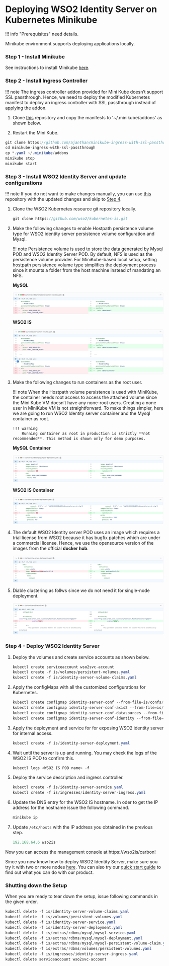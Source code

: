 # Deploying WSO2 Identity Server on Kubernetes Minikube 

!!! info "Prerequisites"
    need details. 

Minikube environment supports deploying applications locally.  

### Step 1 - Install Minikube

See instructions to install Minikube [here](https://kubernetes.io/docs/setup/learning-environment/minikube/#installation).

### Step 2 - Install Ingress Controller

!!! note 
    The ingress controller addon provided for Mini Kube doesn’t support SSL passthrough. Hence, we need to deploy the modified Kubernetes manifest to deploy an ingress controller with SSL passthrough instead of applying the addon.

1.  Clone [this](https://github.com/ajanthan/minikube-ingress-with-ssl-passthrough) repository and copy the manifests to '~/.minikube/addons' as shown below. 

2.  Restart the Mini Kube.

```java
git clone https://github.com/ajanthan/minikube-ingress-with-ssl-passthrough.git
cd minikube-ingress-with-ssl-passthrough
cp *.yaml ~/.minikube/addons
minikube stop
minikube start
```

### Step 3 - Install WSO2 Identity Server and update configurations

!!! note 
    If you do not want to make changes manually, you can use [this](https://github.com/ajanthan/kubernetes-is) repository with the updated changes and skip to [Step 4](#step). 

1.  Clone the WSO2 Kubernetes resource git repository locally. 

    ```java
    git clone https://github.com/wso2/kubernetes-is.git
    ```

2.  Make the following changes to enable Hostpath persistence volume type for WSO2 identity server persistence volume configuration and Mysql. 

    !!! note
        Persistence volume is used to store the data generated by Mysql POD and WSO2 Identity Server POD. By default, NFS is used as the persistence volume provider. For MiniKube-based local setup, setting hostpath persistence volume type simplifies the deployment process since it mounts a folder from the host machine instead of mandating an NFS.

    **MySQL**
    
    ![persistent](../assets/img/deploy/persistent.png)

    **WSO2 IS**

    ![isconfig](../assets/img/deploy/isconfig.png)

3.  Make the following changes to run containers as the root user.

    !!! note 
        When the Hostpath volume persistence is used with MiniKube, the container needs root access to access the attached volume since the Mini Kube VM doesn’t have any none-root users. Creating a none user in MiniKube VM is not straightforward. To make things simpler, here we are going to run WSO2 Identity server container and the Mysql container as root. 

        !!! warning
            Running container as root in production is strictly **not recommended**. This method is shown only for demo purposes. 

    **MySQL Container**

    ![mysqlcont.png](../assets/img/deploy/mysqlcont.png)

    **WSO2 IS Container**

    ![iscont.png](../assets/img/deploy/iscont.png)

4.  The default WSO2 Identity server POD uses an image which requires a trial license from WSO2 because it has bugfix patches which are under a commercial license. Hence, we use the opensource version of the images from the official **docker hub**.

    ![docker.png](../assets/img/deploy/docker.png)

5.  Diable clustering as follws since we do not need it for single-node deployment. 

    ![cluster.png](../assets/img/deploy/cluster.png)

<a name = "step"></a>

### Step 4 - Deploy WSO2 Identity Server

1.  Deploy the volumes and create service accounts as shown below. 

    ```java
    kubectl create serviceaccount wso2svc-account
    kubectl create -f is/volumes/persistent-volumes.yaml
    kubectl create -f is/identity-server-volume-claims.yaml
    ```

2.  Apply the configMaps with all the customized configurations for Kubernetes. 

    ```java
    kubectl create configmap identity-server-conf --from-file=is/confs/
    kubectl create configmap identity-server-conf-axis2 --from-file=is/confs/axis2/
    kubectl create configmap identity-server-conf-datasources --from-file=is/confs/datasources/
    kubectl create configmap identity-server-conf-identity --from-file=is/confs/identity/
    ```

3.  Apply the deployment and service for for exposing WSO2 identity server for internal access. 

    ```java
    kubectl create -f is/identity-server-deployment.yaml
    ```

4.  Wait until the server is up and running. You may check the logs of the WSO2 IS POD to confirm this. 
    
    ```java
    kubectl logs <WSO2 IS POD name> -f
    ```

5.  Deploy the service description and ingress controller.

    ```java
    kubectl create -f is/identity-server-service.yaml
    kubectl create -f is/ingresses/identity-server-ingress.yaml 
    ```

6.  Update the DNS entry for the WSO2 IS hostname. In oder to get the IP address for the hostname issue the following command.

    ```java
    minikube ip
    ```

7.  Update `/etc/hosts`  with the IP address you obtained in the previous step.  

    ```java
    192.168.64.6 wso2is
    ```

Now you can access the management console at https://wso2is/carbon!

Since you now know how to deploy WSO2 Identity Server, make sure you try it with two or more nodes [here](). You can also try our [quick start guide]() to find out what you can do with our product. 

### Shutting down the Setup 

When you are ready to tear down the setup, issue following commands in the given order.

```java
kubectl delete -f is/identity-server-volume-claims.yaml
kubectl delete -f is/volumes/persistent-volumes.yaml
kubectl delete -f is/identity-server-service.yaml
kubectl delete -f is/identity-server-deployment.yaml
kubectl delete -f is/extras/rdbms/mysql/mysql-service.yaml
kubectl delete -f is/extras/rdbms/mysql/mysql-deployment.yaml
kubectl delete -f is/extras/rdbms/mysql/mysql-persistent-volume-claim.yaml
kubectl delete -f is/extras/rdbms/volumes/persistent-volumes.yaml
kubectl delete -f is/ingresses/identity-server-ingress.yaml
kubectl delete serviceaccount wso2svc-account
```
